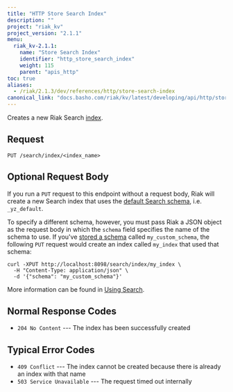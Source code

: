 ```yaml
---
title: "HTTP Store Search Index"
description: ""
project: "riak_kv"
project_version: "2.1.1"
menu:
  riak_kv-2.1.1:
    name: "Store Search Index"
    identifier: "http_store_search_index"
    weight: 115
    parent: "apis_http"
toc: true
aliases:
  - /riak/2.1.3/dev/references/http/store-search-index
canonical_link: "docs.basho.com/riak/kv/latest/developing/api/http/store-search-index.md"
---
```


Creates a new Riak Search [index](/riak/kv/2.1.1/developing/usage/search/#simple-setup).

## Request

```
PUT /search/index/<index_name>
```

## Optional Request Body

If you run a `PUT` request to this endpoint without a request body, Riak
will create a new Search index that uses the [default Search schema](/riak/kv/2.1.1/developing/usage/search-schemas/#the-default-schema), i.e. `_yz_default`.

To specify a different schema, however, you must pass Riak a JSON object
as the request body in which the `schema` field specifies the name of
the schema to use. If you've [stored a schema](/riak/kv/2.1.1/developing/usage/search-schemas/#custom-schemas) called `my_custom_schema`, the following `PUT`
request would create an index called `my_index` that used that schema:

```curl
curl -XPUT http://localhost:8098/search/index/my_index \
  -H "Content-Type: application/json" \
  -d '{"schema": "my_custom_schema"}'
```

More information can be found in [Using Search](/riak/kv/2.1.1/developing/usage/search).

## Normal Response Codes

* `204 No Content` --- The index has been successfully created

## Typical Error Codes

* `409 Conflict` --- The index cannot be created because there is
    already an index with that name
* `503 Service Unavailable` --- The request timed out internally
